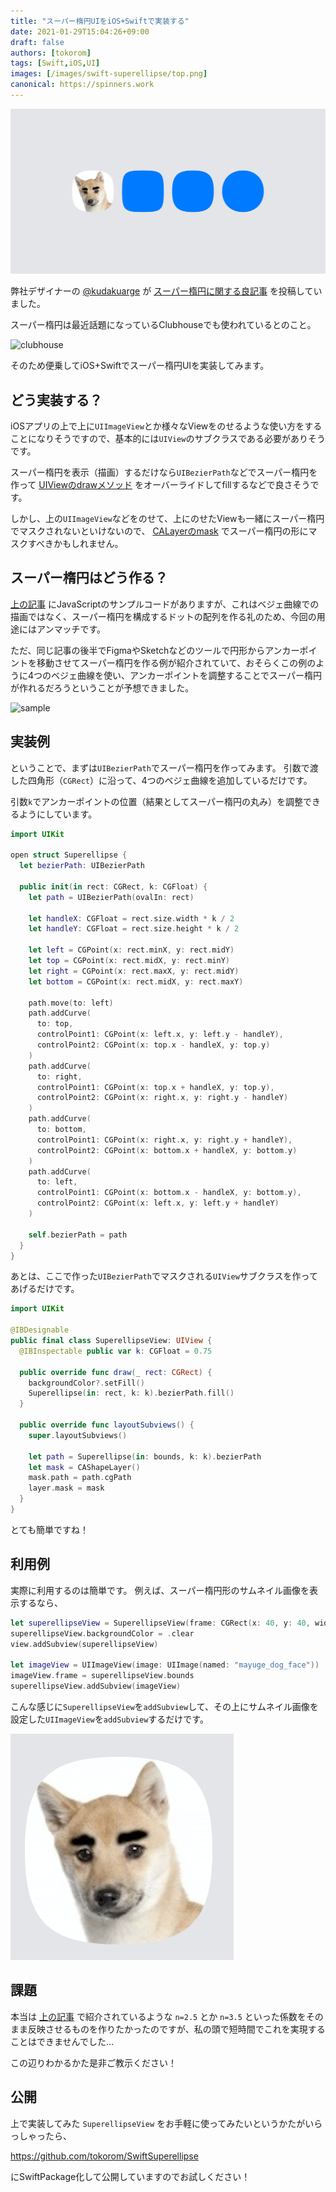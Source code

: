 ```yaml
---
title: "スーパー楕円UIをiOS+Swiftで実装する"
date: 2021-01-29T15:04:26+09:00
draft: false
authors: [tokorom]
tags: [Swift,iOS,UI]
images: [/images/swift-superellipse/top.png]
canonical: https://spinners.work
---
```


![image](/images/swift-superellipse/top.png)

弊社デザイナーの [@kudakuarge](https://twitter.com/kudakurage) が [スーパー楕円に関する良記事](https://www.spinners.work/posts/kudakurage-superellipse-desgin/) を投稿していました。

スーパー楕円は最近話題になっているClubhouseでも使われているとのこと。

![clubhouse](https://www.spinners.work/images/kudakurage-superellipse-desgin/image14.png)

そのため便乗してiOS+Swiftでスーパー楕円UIを実装してみます。

## どう実装する？

iOSアプリの上で上に`UIImageView`とか様々なViewをのせるような使い方をすることになりそうですので、基本的には`UIView`のサブクラスである必要がありそうです。

スーパー楕円を表示（描画）するだけなら`UIBezierPath`などでスーパー楕円を作って [UIViewのdrawメソッド](https://developer.apple.com/documentation/uikit/uiview/1622529-draw) をオーバーライドしてfillするなどで良さそうです。

しかし、上の`UIImageView`などをのせて、上にのせたViewも一緒にスーパー楕円でマスクされないといけないので、 [CALayerのmask](https://developer.apple.com/documentation/quartzcore/calayer/1410861-mask) でスーパー楕円の形にマスクすべきかもしれません。

## スーパー楕円はどう作る？

[上の記事](https://www.spinners.work/posts/kudakurage-superellipse-desgin/) にJavaScriptのサンプルコードがありますが、これはベジェ曲線での描画ではなく、スーパー楕円を構成するドットの配列を作る礼のため、今回の用途にはアンマッチです。

ただ、同じ記事の後半でFigmaやSketchなどのツールで円形からアンカーポイントを移動させてスーパー楕円を作る例が紹介されていて、おそらくこの例のように4つのベジェ曲線を使い、アンカーポイントを調整することでスーパー楕円が作れるだろうということが予想できました。

![sample](https://www.spinners.work/images/kudakurage-superellipse-desgin/image24.png)

## 実装例

ということで、まずは`UIBezierPath`でスーパー楕円を作ってみます。
引数で渡した四角形（`CGRect`）に沿って、4つのベジェ曲線を追加しているだけです。

引数`k`でアンカーポイントの位置（結果としてスーパー楕円の丸み）を調整できるようにしています。

```swift
import UIKit

open struct Superellipse {
  let bezierPath: UIBezierPath

  public init(in rect: CGRect, k: CGFloat) {
    let path = UIBezierPath(ovalIn: rect)

    let handleX: CGFloat = rect.size.width * k / 2
    let handleY: CGFloat = rect.size.height * k / 2

    let left = CGPoint(x: rect.minX, y: rect.midY)
    let top = CGPoint(x: rect.midX, y: rect.minY)
    let right = CGPoint(x: rect.maxX, y: rect.midY)
    let bottom = CGPoint(x: rect.midX, y: rect.maxY)

    path.move(to: left)
    path.addCurve(
      to: top,
      controlPoint1: CGPoint(x: left.x, y: left.y - handleY),
      controlPoint2: CGPoint(x: top.x - handleX, y: top.y)
    )
    path.addCurve(
      to: right,
      controlPoint1: CGPoint(x: top.x + handleX, y: top.y),
      controlPoint2: CGPoint(x: right.x, y: right.y - handleY)
    )
    path.addCurve(
      to: bottom,
      controlPoint1: CGPoint(x: right.x, y: right.y + handleY),
      controlPoint2: CGPoint(x: bottom.x + handleX, y: bottom.y)
    )
    path.addCurve(
      to: left,
      controlPoint1: CGPoint(x: bottom.x - handleX, y: bottom.y),
      controlPoint2: CGPoint(x: left.x, y: left.y + handleY)
    )

    self.bezierPath = path
  }
}
```

あとは、ここで作った`UIBezierPath`でマスクされる`UIView`サブクラスを作ってあげるだけです。

```swift
import UIKit

@IBDesignable
public final class SuperellipseView: UIView {
  @IBInspectable public var k: CGFloat = 0.75

  public override func draw(_ rect: CGRect) {
    backgroundColor?.setFill()
    Superellipse(in: rect, k: k).bezierPath.fill()
  }

  public override func layoutSubviews() {
    super.layoutSubviews()

    let path = Superellipse(in: bounds, k: k).bezierPath
    let mask = CAShapeLayer()
    mask.path = path.cgPath
    layer.mask = mask
  }
}
```

とても簡単ですね！

## 利用例

実際に利用するのは簡単です。
例えば、スーパー楕円形のサムネイル画像を表示するなら、

```swift
let superellipseView = SuperellipseView(frame: CGRect(x: 40, y: 40, width: 100, height: 100))
superellipseView.backgroundColor = .clear
view.addSubview(superellipseView)

let imageView = UIImageView(image: UIImage(named: "mayuge_dog_face"))
imageView.frame = superellipseView.bounds
superellipseView.addSubview(imageView)
```

こんな感じに`SuperellipseView`を`addSubview`して、その上にサムネイル画像を設定した`UIImageView`を`addSubview`するだけです。

![image](/images/swift-superellipse/ss-1611901779.png)

## 課題

本当は [上の記事](https://www.spinners.work/posts/kudakurage-superellipse-desgin/) で紹介されているような `n=2.5` とか `n=3.5` といった係数をそのまま反映させるものを作りたかったのですが、私の頭で短時間でこれを実現することはできませんでした...

この辺りわかるかた是非ご教示ください！

## 公開

上で実装してみた `SuperellipseView` をお手軽に使ってみたいというかたがいらっしゃったら、

https://github.com/tokorom/SwiftSuperellipse

にSwiftPackage化して公開していますのでお試しください！


